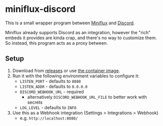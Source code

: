 # miniflux-discord

This is a small wrapper program between [Miniflux](https://miniflux.app) and [Discord](https://discord.com/).

Miniflux already supports Discord as an integration, however the "rich" embeds it provides are kinda crap, and there's no way to customize them. So instead, this program acts as a proxy between.

## Setup

1. Download from [releases](https://github.com/p3lim/miniflux-discord/releases) or use [the container image](https://github.com/p3lim/miniflux-discord/pkgs/container/miniflux-discord).
2. Run it with the following environment variables to configure it:
	- `LISTEN_PORT` - defaults to `8080`
	- `LISTEN_ADDR` - defaults to `0.0.0.0`
	- `DISCORD_WEBHOOK_URL` - required
		- alternatively `DISCORD_WEBHOOK_URL_FILE` to better work with secrets
	- `LOG_LEVEL` - defaults to `INFO`
3. Use this as a Webhook integration (Settings > Integrations > Webhook)
	- e.g. `http://localhost:8080/`
